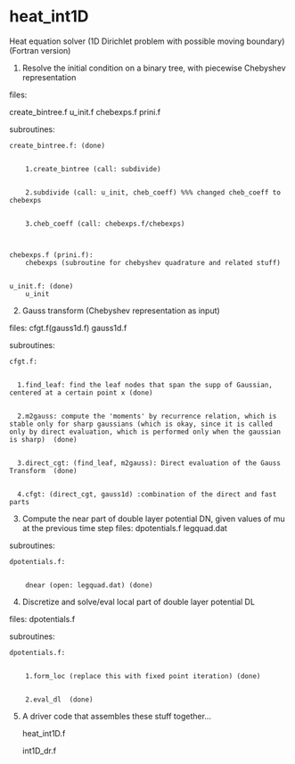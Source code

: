 # heat_int1D


Heat equation solver (1D Dirichlet problem with possible moving boundary)
(Fortran version)


1. Resolve the initial condition on a binary tree, with piecewise Chebyshev representation


files: 


create_bintree.f u_init.f chebexps.f prini.f


  subroutines: 


    create_bintree.f: (done)


        1.create_bintree (call: subdivide)


        2.subdivide (call: u_init, cheb_coeff) %%% changed cheb_coeff to chebexps


        3.cheb_coeff (call: chebexps.f/chebexps)  


  
    chebexps.f (prini.f): 
        chebexps (subroutine for chebyshev quadrature and related stuff)

    
    u_init.f: (done)
        u_init




2. Gauss transform (Chebyshev representation as input)


files: 
cfgt.f(gauss1d.f) gauss1d.f 


  subroutines: 


    cfgt.f: 


      1.find_leaf: find the leaf nodes that span the supp of Gaussian, centered at a certain point x (done)


      2.m2gauss: compute the 'moments' by recurrence relation, which is stable only for sharp gaussians (which is okay, since it is called only by direct evaluation, which is performed only when the gaussian is sharp)  (done)


      3.direct_cgt: (find_leaf, m2gauss): Direct evaluation of the Gauss Transform  (done)


      4.cfgt: (direct_cgt, gauss1d) :combination of the direct and fast parts



3. Compute the near part of double layer potential DN, given values of mu at the previous time step
files: dpotentials.f legquad.dat


  subroutines:


    dpotentials.f:


        dnear (open: legquad.dat) (done)



4. Discretize and solve/eval local part of double layer potential DL


files: dpotentials.f


  subroutines:


    dpotentials.f:


        1.form_loc (replace this with fixed point iteration) (done)


        2.eval_dl  (done)



5. A driver code that assembles these stuff together...


   heat_int1D.f


   int1D_dr.f
